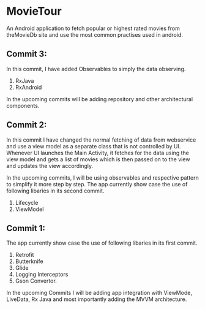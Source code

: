 # MovieTour
An Android application to fetch popular or highest rated movies from theMovieDb site and use the most common practises used in android.

Commit 3:
------------
In this commit, I have added Observables to simply the data observing.
1) RxJava
2) RxAndroid

In the upcoming commits will be adding repository and other architectural components.

Commit 2:
-----------
In this commit I have changed the normal fetching of data from webservice and use a view model as a separate class that is not controlled by UI.
Whenever UI launches the Main Activity, it fetches for the data using the view model and gets a list of movies which is then passed on to the view and updates the view accordingly.

In the upcoming commits, I will be using observables and respective pattern to simplify it more step by step.
The app currently show case the use of following libaries in its second commit.
1) Lifecycle
2) ViewModel

Commit 1:
----------
The app currently show case the use of following libaries in its first commit.
1) Retrofit
2) Butterknife
3) Glide
4) Logging Interceptors
5) Gson Convertor.

In the upcoming Commits I will be adding app integration with ViewMode, LiveData, Rx Java and most importantly adding the MVVM architecture.
